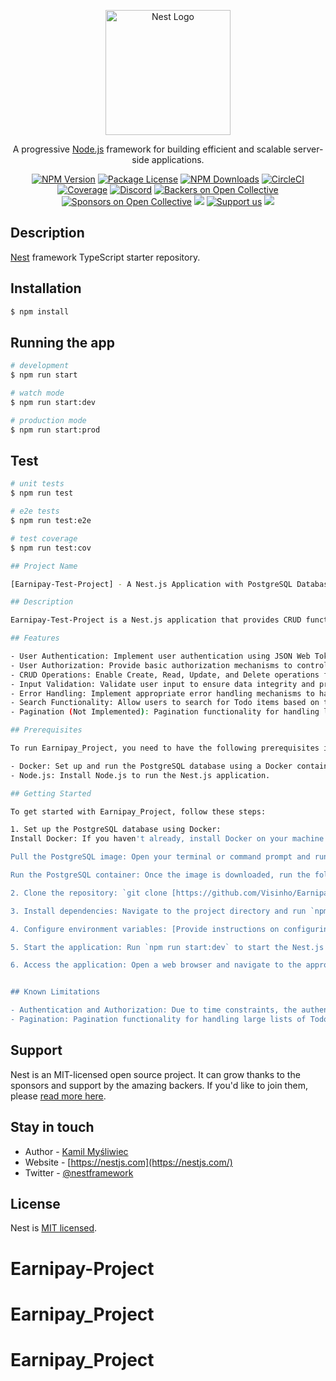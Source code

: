 <p align="center">
  <a href="http://nestjs.com/" target="blank"><img src="https://nestjs.com/img/logo-small.svg" width="200" alt="Nest Logo" /></a>
</p>

[circleci-image]: https://img.shields.io/circleci/build/github/nestjs/nest/master?token=abc123def456
[circleci-url]: https://circleci.com/gh/nestjs/nest

  <p align="center">A progressive <a href="http://nodejs.org" target="_blank">Node.js</a> framework for building efficient and scalable server-side applications.</p>
    <p align="center">
<a href="https://www.npmjs.com/~nestjscore" target="_blank"><img src="https://img.shields.io/npm/v/@nestjs/core.svg" alt="NPM Version" /></a>
<a href="https://www.npmjs.com/~nestjscore" target="_blank"><img src="https://img.shields.io/npm/l/@nestjs/core.svg" alt="Package License" /></a>
<a href="https://www.npmjs.com/~nestjscore" target="_blank"><img src="https://img.shields.io/npm/dm/@nestjs/common.svg" alt="NPM Downloads" /></a>
<a href="https://circleci.com/gh/nestjs/nest" target="_blank"><img src="https://img.shields.io/circleci/build/github/nestjs/nest/master" alt="CircleCI" /></a>
<a href="https://coveralls.io/github/nestjs/nest?branch=master" target="_blank"><img src="https://coveralls.io/repos/github/nestjs/nest/badge.svg?branch=master#9" alt="Coverage" /></a>
<a href="https://discord.gg/G7Qnnhy" target="_blank"><img src="https://img.shields.io/badge/discord-online-brightgreen.svg" alt="Discord"/></a>
<a href="https://opencollective.com/nest#backer" target="_blank"><img src="https://opencollective.com/nest/backers/badge.svg" alt="Backers on Open Collective" /></a>
<a href="https://opencollective.com/nest#sponsor" target="_blank"><img src="https://opencollective.com/nest/sponsors/badge.svg" alt="Sponsors on Open Collective" /></a>
  <a href="https://paypal.me/kamilmysliwiec" target="_blank"><img src="https://img.shields.io/badge/Donate-PayPal-ff3f59.svg"/></a>
    <a href="https://opencollective.com/nest#sponsor"  target="_blank"><img src="https://img.shields.io/badge/Support%20us-Open%20Collective-41B883.svg" alt="Support us"></a>
  <a href="https://twitter.com/nestframework" target="_blank"><img src="https://img.shields.io/twitter/follow/nestframework.svg?style=social&label=Follow"></a>
</p>
  <!--[![Backers on Open Collective](https://opencollective.com/nest/backers/badge.svg)](https://opencollective.com/nest#backer)
  [![Sponsors on Open Collective](https://opencollective.com/nest/sponsors/badge.svg)](https://opencollective.com/nest#sponsor)-->

## Description

[Nest](https://github.com/nestjs/nest) framework TypeScript starter repository.

## Installation

```bash
$ npm install
```

## Running the app

```bash
# development
$ npm run start

# watch mode
$ npm run start:dev

# production mode
$ npm run start:prod
```

## Test

```bash
# unit tests
$ npm run test

# e2e tests
$ npm run test:e2e

# test coverage
$ npm run test:cov

## Project Name

[Earnipay-Test-Project] - A Nest.js Application with PostgreSQL Database

## Description

Earnipay-Test-Project is a Nest.js application that provides CRUD functionality for users and a Todo list. The application is built on Node.js and utilizes a PostgreSQL database. It includes features such as user authentication and authorization using JSON Web Tokens (JWT), input validation, error handling, and basic CRUD operations for managing Todo items.

## Features

- User Authentication: Implement user authentication using JSON Web Tokens (JWT).
- User Authorization: Provide basic authorization mechanisms to control access to API endpoints.
- CRUD Operations: Enable Create, Read, Update, and Delete operations for managing Todo items.
- Input Validation: Validate user input to ensure data integrity and prevent errors.
- Error Handling: Implement appropriate error handling mechanisms to handle exceptions and provide meaningful error responses.
- Search Functionality: Allow users to search for Todo items based on title or description.
- Pagination (Not Implemented): Pagination functionality for handling large lists of Todo items.

## Prerequisites

To run Earnipay_Project, you need to have the following prerequisites installed:

- Docker: Set up and run the PostgreSQL database using a Docker container.
- Node.js: Install Node.js to run the Nest.js application.

## Getting Started

To get started with Earnipay_Project, follow these steps:

1. Set up the PostgreSQL database using Docker: 
Install Docker: If you haven't already, install Docker on your machine. You can download Docker from the official website: https://www.docker.com/products/docker-desktop

Pull the PostgreSQL image: Open your terminal or command prompt and run the following command to pull the official PostgreSQL Docker image: [docker pull postgres]

Run the PostgreSQL container: Once the image is downloaded, run the following command to start the PostgreSQL container: [docker run --name postgres-container -e POSTGRES_PASSWORD=your_password -p 5432:5432 -d postgres]. Replace your_password with the desired password for the PostgreSQL database. This command creates a container named postgres-container using the PostgreSQL image, sets the password for the database, and maps port 5432 from the container to the host machine.

2. Clone the repository: `git clone [https://github.com/Visinho/Earnipay-Project]`

3. Install dependencies: Navigate to the project directory and run `npm install`.

4. Configure environment variables: [Provide instructions on configuring environment variables, such as database connection details, JWT secret, etc.]

5. Start the application: Run `npm run start:dev` to start the Nest.js application.

6. Access the application: Open a web browser and navigate to the appropriate URL to interact with the API endpoints.


## Known Limitations

- Authentication and Authorization: Due to time constraints, the authentication and authorization functionality is not fully implemented. Users may not be required to authenticate or provide authorization for API requests.
- Pagination: Pagination functionality for handling large lists of Todo items is not implemented. The API may return the entire list without pagination.


```

## Support

Nest is an MIT-licensed open source project. It can grow thanks to the sponsors and support by the amazing backers. If you'd like to join them, please [read more here](https://docs.nestjs.com/support).

## Stay in touch

- Author - [Kamil Myśliwiec](https://kamilmysliwiec.com)
- Website - [https://nestjs.com](https://nestjs.com/)
- Twitter - [@nestframework](https://twitter.com/nestframework)

## License

Nest is [MIT licensed](LICENSE).
# Earnipay-Project
# Earnipay_Project
# Earnipay_Project
